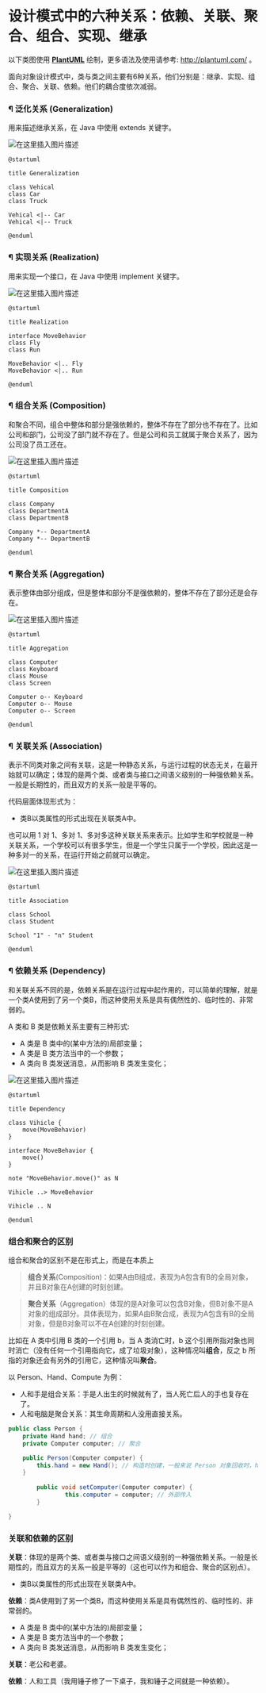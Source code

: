 # 设计模式中的六种关系：依赖、关联、聚合、组合、实现、继承
以下类图使用 **[PlantUML](https://www.planttext.com/)** 绘制，更多语法及使用请参考: http://plantuml.com/ 。

面向对象设计模式中，类与类之间主要有6种关系，他们分别是：继承、实现、组合、聚合、关联、依赖。他们的耦合度依次减弱。

### ¶ 泛化关系 (Generalization)

用来描述继承关系，在 Java 中使用 extends 关键字。

![在这里插入图片描述](vx_images/598520916232372.png)

```
@startuml

title Generalization

class Vehical
class Car
class Truck

Vehical <|-- Car
Vehical <|-- Truck

@enduml
```

### ¶ 实现关系 (Realization)

用来实现一个接口，在 Java 中使用 implement 关键字。

![在这里插入图片描述](vx_images/596440916252720.png)

```
@startuml

title Realization

interface MoveBehavior
class Fly
class Run

MoveBehavior <|.. Fly
MoveBehavior <|.. Run

@enduml
```

### ¶ 组合关系 (Composition)

和聚合不同，组合中整体和部分是强依赖的，整体不存在了部分也不存在了。比如公司和部门，公司没了部门就不存在了。但是公司和员工就属于聚合关系了，因为公司没了员工还在。

![在这里插入图片描述](vx_images/594330916233565.png)

```
@startuml

title Composition

class Company
class DepartmentA
class DepartmentB

Company *-- DepartmentA
Company *-- DepartmentB

@enduml
```

### ¶ 聚合关系 (Aggregation)

表示整体由部分组成，但是整体和部分不是强依赖的，整体不存在了部分还是会存在。

![在这里插入图片描述](vx_images/590260916242846.png)

```
@startuml

title Aggregation

class Computer
class Keyboard
class Mouse
class Screen

Computer o-- Keyboard
Computer o-- Mouse
Computer o-- Screen

@enduml
```

### ¶ 关联关系 (Association)

表示不同类对象之间有关联，这是一种静态关系，与运行过程的状态无关，在最开始就可以确定；体现的是两个类、或者类与接口之间语义级别的一种强依赖关系。一般是长期性的，而且双方的关系一般是平等的。

代码层面体现形式为：

*   类B以类属性的形式出现在关联类A中。

也可以用 1 对 1、多对 1、多对多这种关联关系来表示。比如学生和学校就是一种关联关系，一个学校可以有很多学生，但是一个学生只属于一个学校，因此这是一种多对一的关系，在运行开始之前就可以确定。

![在这里插入图片描述](vx_images/587690916231308.png)

```
@startuml

title Association

class School
class Student

School "1" - "n" Student

@enduml
```

### ¶ 依赖关系 (Dependency)

和关联关系不同的是，依赖关系是在运行过程中起作用的，可以简单的理解，就是一个类A使用到了另一个类B，而这种使用关系是具有偶然性的、临时性的、非常弱的。

A 类和 B 类是依赖关系主要有三种形式:

*   A 类是 B 类中的(某中方法的)局部变量；
*   A 类是 B 类方法当中的一个参数；
*   A 类向 B 类发送消息，从而影响 B 类发生变化；

![在这里插入图片描述](vx_images/586610916258059.png)

```
@startuml

title Dependency

class Vihicle {
    move(MoveBehavior)
}

interface MoveBehavior {
    move()
}

note "MoveBehavior.move()" as N

Vihicle ..> MoveBehavior

Vihicle .. N

@enduml
```

### 组合和聚合的区别

组合和聚合的区别不是在形式上，而是在本质上

> **组合关系**(Composition)：如果A由B组成，表现为A包含有B的全局对象，并且B对象在A创建的时刻创建。

> **聚合关系**（Aggregation）体现的是A对象可以包含B对象，但B对象不是A对象的组成部分。具体表现为，如果A由B聚合成，表现为A包含有B的全局对象，但是B对象可以不在A创建的时刻创建。

比如在 A 类中引用 B 类的一个引用 b，当 A 类消亡时，b 这个引用所指对象也同时消亡（没有任何一个引用指向它，成了垃圾对象），这种情况叫**组合**，反之 b 所指的对象还会有另外的引用它，这种情况叫**聚合**。

以 Person、Hand、Compute 为例：

*   人和手是组合关系：手是人出生的时候就有了，当人死亡后人的手也复存在了。
*   人和电脑是聚合关系：其生命周期和人没用直接关系。

```java
public class Person {
    private Hand hand; // 组合
    private Computer computer; // 聚合

    public Person(Computer computer) {
        this.hand = new Hand(); // 构造时创建，一般来说 Person 对象回收时，hand对象同时回收
    }
		
		public void setComputer(Computer computer) {
				this.computer = computer; // 外部传入
		}

}
```

### 关联和依赖的区别

**关联**：体现的是两个类、或者类与接口之间语义级别的一种强依赖关系。一般是长期性的，而且双方的关系一般是平等的（这也可以作为和组合、聚合的区别点）。

*   类B以类属性的形式出现在关联类A中。

**依赖**：类A使用到了另一个类B，而这种使用关系是具有偶然性的、临时性的、非常弱的。

*   A 类是 B 类中的(某中方法的)局部变量；
*   A 类是 B 类方法当中的一个参数；
*   A 类向 B 类发送消息，从而影响 B 类发生变化；

**关联**：老公和老婆。

**依赖**：人和工具（我用锤子修了一下桌子，我和锤子之间就是一种依赖）。